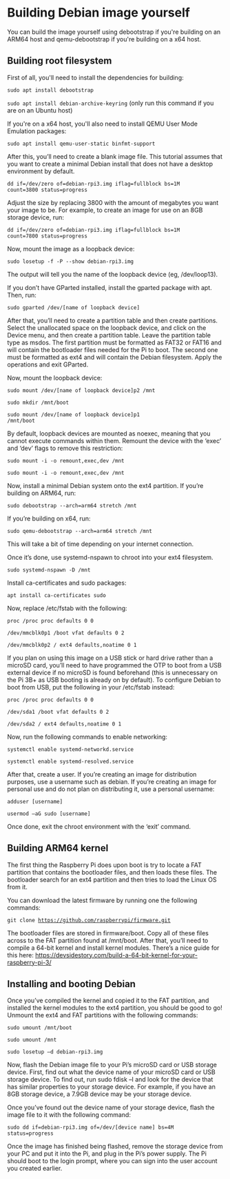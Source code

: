 # Building Debian image yourself

You can build the image yourself using debootstrap if you're building on an ARM64 host and qemu-debootstrap if you're building on a x64 host.

## Building root filesystem

First of all, you'll need to install the dependencies for building:

<code>sudo apt install debootstrap</code>

<code>sudo apt install debian-archive-keyring</code> (only run this command if you are on an Ubuntu host)

If you're on a x64 host, you'll also need to install QEMU User Mode Emulation packages:

<code>sudo apt install qemu-user-static binfmt-support</code>

After this, you’ll need to create a blank image file. This tutorial assumes that you want to create a minimal Debian install that does not have a desktop environment by default.  

<code>dd if=/dev/zero of=debian-rpi3.img iflag=fullblock bs=1M count=3800 status=progress</code>

Adjust the size by replacing 3800 with the amount of megabytes you want your image to be. For example, to create an image for use on an 8GB storage device, run: 

<code>dd if=/dev/zero of=debian-rpi3.img iflag=fullblock bs=1M count=7800 status=progress</code>

Now, mount the image as a loopback device: 

<code>sudo losetup -f -P --show debian-rpi3.img</code>

The output will tell you the name of the loopback device (eg, /dev/loop13).

If you don’t have GParted installed, install the gparted package with apt. Then, run: 

<code>sudo gparted /dev/[name of loopback device]</code>

After that, you’ll need to create a partition table and then create partitions. Select the unallocated space on the loopback device, and click on the Device menu, and then create a partition table. Leave the partition table type as msdos. The first partition must be formatted as FAT32 or FAT16 and will contain the bootloader files needed for the Pi to boot. The second one must be formatted as ext4 and will contain the Debian filesystem. Apply the operations and exit GParted. 

Now, mount the loopback device:

<code>sudo mount /dev/[name of loopback device]p2 /mnt</code>

<code>sudo mkdir /mnt/boot</code>

<code>sudo mount /dev/[name of loopback device]p1 /mnt/boot</code>

By default, loopback devices are mounted as noexec, meaning that you cannot execute commands within them. Remount the device with the ‘exec’ and ‘dev’ flags to remove this restriction: 

<code>sudo mount -i -o remount,exec,dev /mnt</code>

<code>sudo mount -i -o remount,exec,dev /mnt</code>

Now, install a minimal Debian system onto the ext4 partition. If you’re building on ARM64, run: 

<code>sudo debootstrap --arch=arm64 stretch /mnt</code>

If you’re building on x64, run: 

<code>sudo qemu-debootstrap --arch=arm64 stretch /mnt</code>

This will take a bit of time depending on your internet connection. 

Once it’s done, use systemd-nspawn to chroot into your ext4 filesystem. 

<code>sudo systemd-nspawn -D /mnt</code>

Install ca-certificates and sudo packages:

<code>apt install ca-certificates sudo</code>

Now, replace /etc/fstab with the following: 

<code>proc /proc proc defaults 0 0</code>

<code>/dev/mmcblk0p1 /boot vfat defaults 0 2</code>

<code>/dev/mmcblk0p2 / ext4 defaults,noatime 0 1</code>

If you plan on using this image on a USB stick or hard drive rather than a microSD card, you’ll need to have programmed the OTP to boot from a USB external device if no microSD is found beforehand (this is unnecessary on the Pi 3B+ as USB booting is already on by default). To configure Debian to boot from USB, put the following in your /etc/fstab instead: 

<code>proc /proc proc defaults 0 0</code>

<code>/dev/sda1 /boot vfat defaults 0 2</code>

<code>/dev/sda2 / ext4 defaults,noatime 0 1</code>

Now, run the following commands to enable networking: 

<code>systemctl enable systemd-networkd.service</code>

<code>systemctl enable systemd-resolved.service</code>

After that, create a user. If you’re creating an image for distribution purposes, use a username such as debian. If you’re creating an image for personal use and do not plan on distributing it, use a personal username: 

<code>adduser [username]</code>

<code>usermod –aG sudo [username]</code>

Once done, exit the chroot environment with the ‘exit’ command. 

## Building ARM64 kernel

The first thing the Raspberry Pi does upon boot is try to locate a FAT partition that contains the bootloader files, and then loads these files. The bootloader search for an ext4 partition and then tries to load the Linux OS from it. 

You can download the latest firmware by running one the following commands: 

<code>git clone https://github.com/raspberrypi/firmware.git</code>

The bootloader files are stored in firmware/boot. Copy all of these files across to the FAT partition found at /mnt/boot. After that, you’ll need to compile a 64-bit kernel and install kernel modules. There’s a nice guide for this here: https://devsidestory.com/build-a-64-bit-kernel-for-your-raspberry-pi-3/ 

## Installing and booting Debian

Once you’ve compiled the kernel and copied it to the FAT partition, and installed the kernel modules to the ext4 partition, you should be good to go! Unmount the ext4 and FAT partitions with the following commands: 

<code>sudo umount /mnt/boot</code>

<code>sudo umount /mnt</code> 

<code>sudo losetup –d debian-rpi3.img</code> 

Now, flash the Debian image file to your Pi’s microSD card or USB storage device. First, find out what the device name of your microSD card or USB storage device. To find out, run sudo fdisk –l and look for the device that has similar properties to your storage device. For example, if you have an 8GB storage device, a 7.9GB device may be your storage device. 

Once you’ve found out the device name of your storage device, flash the image file to it with the following command: 

<code>sudo dd if=debian-rpi3.img of=/dev/[device name] bs=4M status=progress</code>

Once the image has finished being flashed, remove the storage device from your PC and put it into the Pi, and plug in the Pi’s power supply. The Pi should boot to the login prompt, where you can sign into the user account you created earlier. 
